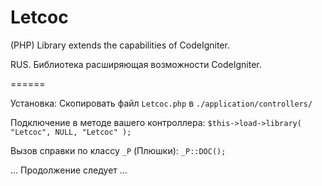 Letcoc
======

(PHP) Library extends the capabilities of CodeIgniter.

RUS. Библиотека расширяющая возможности CodeIgniter.

======

Установка: Скопировать файл `Letcoc.php` в `./application/controllers/`

Подключение в методе вашего контроллера: <code>$this->load->library( "Letcoc", NULL, "Letcoc" );</code>

Вызов справки по классу `_P` (Плюшки): <code>_P::DOC();</code>


... Продолжение следует ...

	
	
